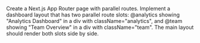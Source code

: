 Create a Next.js App Router page with parallel routes. Implement a dashboard layout that has two parallel route slots: @analytics showing "Analytics Dashboard" in a div with className="analytics", and @team showing "Team Overview" in a div with className="team". The main layout should render both slots side by side.